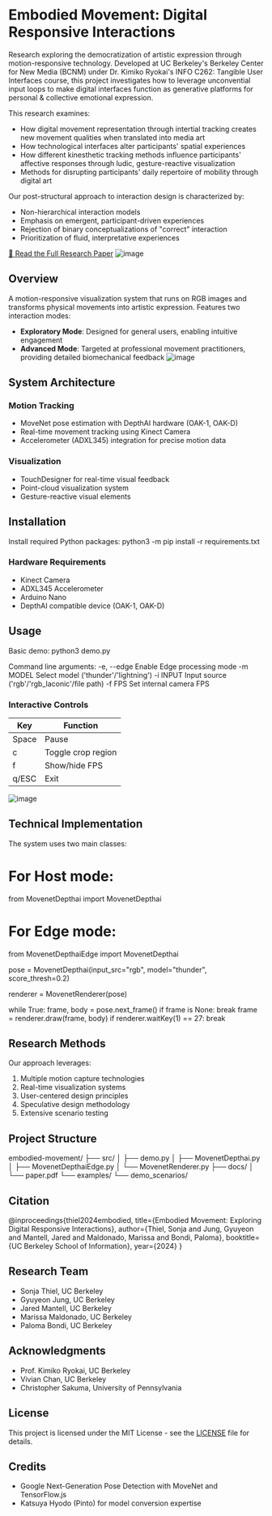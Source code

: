 # Embodied Movement: Digital Responsive Interactions

Research exploring the democratization of artistic expression through motion-responsive technology. Developed at UC Berkeley's Berkeley Center for New Media (BCNM) under Dr. Kimiko Ryokai's INFO C262: Tangible User Interfaces course, this project investigates how to leverage unconvential input loops to make digital interfaces function as generative platforms for personal & collective emotional expression.

This research examines:
- How digital movement representation through intertial tracking creates new movement qualities when translated into media art
- How technological interfaces alter participants' spatial experiences
- How different kinesthetic tracking methods influence participants' affective responses through ludic, gesture-reactive visualization
- Methods for disrupting participants' daily repertoire of mobility through digital art

Our post-structural approach to interaction design is characterized by:
- Non-hierarchical interaction models
- Emphasis on emergent, participant-driven experiences
- Rejection of binary conceptualizations of "correct" interaction
- Prioritization of fluid, interpretative experiences

[📄 Read the Full Research Paper](https://github.com/jaredmantell/IntertialInterface/blob/main/Final%20Paper_Embodied%20Movement_Exploring%20Digital%20Responsive%20Interactions_Fall%202024_0.1-1.pdf)
![image](https://github.com/user-attachments/assets/036af8f7-d41c-4b75-a8ba-eb2add8f8d07)

## Overview

A motion-responsive visualization system that runs on RGB images and transforms physical movements into artistic expression. Features two interaction modes:
- **Exploratory Mode**: Designed for general users, enabling intuitive engagement
- **Advanced Mode**: Targeted at professional movement practitioners, providing detailed biomechanical feedback
![image](https://github.com/user-attachments/assets/e2718005-2a8b-483d-904b-c7b12f0ff2c8)

## System Architecture

### Motion Tracking
- MoveNet pose estimation with DepthAI hardware (OAK-1, OAK-D)
- Real-time movement tracking using Kinect Camera 
- Accelerometer (ADXL345) integration for precise motion data

### Visualization
- TouchDesigner for real-time visual feedback
- Point-cloud visualization system
- Gesture-reactive visual elements

## Installation

Install required Python packages:
python3 -m pip install -r requirements.txt

### Hardware Requirements
- Kinect Camera
- ADXL345 Accelerometer
- Arduino Nano
- DepthAI compatible device (OAK-1, OAK-D)

## Usage

Basic demo:
python3 demo.py

Command line arguments:
-e, --edge            Enable Edge processing mode
-m MODEL             Select model ('thunder'/'lightning')
-i INPUT             Input source ('rgb'/'rgb_laconic'/file path)
-f FPS               Set internal camera FPS

### Interactive Controls
| Key    | Function                |
|--------|------------------------|
| Space  | Pause                  |
| c      | Toggle crop region     |
| f      | Show/hide FPS         |
| q/ESC  | Exit                  |
![image](https://github.com/user-attachments/assets/876a0b4c-4ecc-4bd1-8976-f40865cf9ee6)

## Technical Implementation

The system uses two main classes:

# For Host mode:
from MovenetDepthai import MovenetDepthai
# For Edge mode:
from MovenetDepthaiEdge import MovenetDepthai

pose = MovenetDepthai(input_src="rgb", 
                     model="thunder",    
                     score_thresh=0.2)

renderer = MovenetRenderer(pose)

while True:
    frame, body = pose.next_frame()
    if frame is None: break
    frame = renderer.draw(frame, body)
    if renderer.waitKey(1) == 27:
        break

## Research Methods

Our approach leverages:

1. Multiple motion capture technologies
2. Real-time visualization systems
3. User-centered design principles
4. Speculative design methodology
5. Extensive scenario testing

## Project Structure
embodied-movement/
├── src/
│   ├── demo.py
│   ├── MovenetDepthai.py
│   ├── MovenetDepthaiEdge.py
│   └── MovenetRenderer.py
├── docs/
│   └── paper.pdf
└── examples/
    └── demo_scenarios/

## Citation

@inproceedings{thiel2024embodied,
  title={Embodied Movement: Exploring Digital Responsive Interactions},
  author={Thiel, Sonja and Jung, Gyuyeon and Mantell, Jared and Maldonado, Marissa and Bondi, Paloma},
  booktitle={UC Berkeley School of Information},
  year={2024}
}

## Research Team
- Sonja Thiel, UC Berkeley
- Gyuyeon Jung, UC Berkeley
- Jared Mantell, UC Berkeley
- Marissa Maldonado, UC Berkeley
- Paloma Bondi, UC Berkeley

## Acknowledgments
- Prof. Kimiko Ryokai, UC Berkeley
- Vivian Chan, UC Berkeley 
- Christopher Sakuma, University of Pennsylvania

## License
This project is licensed under the MIT License - see the [LICENSE](LICENSE) file for details.

## Credits
- Google Next-Generation Pose Detection with MoveNet and TensorFlow.js
- Katsuya Hyodo (Pinto) for model conversion expertise
